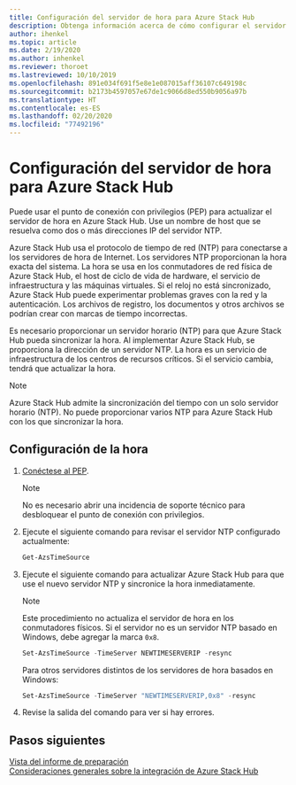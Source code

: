 ```yaml
---
title: Configuración del servidor de hora para Azure Stack Hub
description: Obtenga información acerca de cómo configurar el servidor de hora para Azure Stack Hub.
author: ihenkel
ms.topic: article
ms.date: 2/19/2020
ms.author: inhenkel
ms.reviewer: thoroet
ms.lastreviewed: 10/10/2019
ms.openlocfilehash: 891e034f691f5e8e1e087015aff36107c649198c
ms.sourcegitcommit: b2173b4597057e67de1c9066d8ed550b9056a97b
ms.translationtype: HT
ms.contentlocale: es-ES
ms.lasthandoff: 02/20/2020
ms.locfileid: "77492196"
---
```

# <a name="configure-the-time-server-for-azure-stack-hub"></a>Configuración del servidor de hora para Azure Stack Hub

Puede usar el punto de conexión con privilegios (PEP) para actualizar el servidor de hora en Azure Stack Hub. Use un nombre de host que se resuelva como dos o más direcciones IP del servidor NTP.

Azure Stack Hub usa el protocolo de tiempo de red (NTP) para conectarse a los servidores de hora de Internet. Los servidores NTP proporcionan la hora exacta del sistema. La hora se usa en los conmutadores de red física de Azure Stack Hub, el host de ciclo de vida de hardware, el servicio de infraestructura y las máquinas virtuales. Si el reloj no está sincronizado, Azure Stack Hub puede experimentar problemas graves con la red y la autenticación. Los archivos de registro, los documentos y otros archivos se podrían crear con marcas de tiempo incorrectas.

Es necesario proporcionar un servidor horario (NTP) para que Azure Stack Hub pueda sincronizar la hora. Al implementar Azure Stack Hub, se proporciona la dirección de un servidor NTP. La hora es un servicio de infraestructura de los centros de recursos críticos. Si el servicio cambia, tendrá que actualizar la hora.

> [!NOTE]
> Azure Stack Hub admite la sincronización del tiempo con un solo servidor horario (NTP). No puede proporcionar varios NTP para Azure Stack Hub con los que sincronizar la hora.

## <a name="configure-time"></a>Configuración de la hora

1. [Conéctese al PEP](azure-stack-privileged-endpoint.md). 
    > [!Note]  
    > No es necesario abrir una incidencia de soporte técnico para desbloquear el punto de conexión con privilegios.

2. Ejecute el siguiente comando para revisar el servidor NTP configurado actualmente:

    ```PowerShell
    Get-AzsTimeSource
    ```

3. Ejecute el siguiente comando para actualizar Azure Stack Hub para que use el nuevo servidor NTP y sincronice la hora inmediatamente.

    > [!Note]  
    > Este procedimiento no actualiza el servidor de hora en los conmutadores físicos. Si el servidor no es un servidor NTP basado en Windows, debe agregar la marca `0x8`.

    ```PowerShell
    Set-AzsTimeSource -TimeServer NEWTIMESERVERIP -resync
    ```

    Para otros servidores distintos de los servidores de hora basados en Windows:

    ```PowerShell
    Set-AzsTimeSource -TimeServer "NEWTIMESERVERIP,0x8" -resync
    ```

4. Revise la salida del comando para ver si hay errores.


## <a name="next-steps"></a>Pasos siguientes

[Vista del informe de preparación](azure-stack-validation-report.md)  
[Consideraciones generales sobre la integración de Azure Stack Hub](azure-stack-datacenter-integration.md)  
